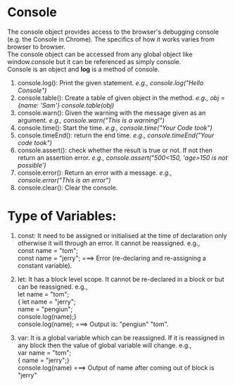 # Console 
The console object provides access to the browser's debugging console (e.g. the Console in Chrome). The specifics of how it works varies from browser to browser. <br>
The console object can be accessed from any global object like window.console but it can be referenced as simply console.<br>
Console is an object and **log** is a method of console. <br>

1. console.log(): Print the given statement. *e.g., console.log("Hello Console")*<br>
2. console.table(): Create a table of given object in the method. *e.g., obj = {name: 'Sam'} console.table(obj)*<br>
3. console.warn(): Given the warning with the message given as an argument. *e.g., console.warn("This is a warning!")*<br>
4. console.time(): Start the time. *e.g., console.time("Your Code took")*<br>
5. console.timeEnd(): return the end time. *e.g., console.timeEnd("Your code took")*<br>
6. console.assert(): check whether the result is true or not. If not then return an assertion error. *e.g., console.assert("500<150, 'age>150 is not possible')*<br>
7. console.error(): Return an error with a message. *e.g., console.error("This is an error")*<br>
8. console.clear(): Clear the console.<br>

# Type of Variables:
1. const: It need to be assigned or initialised at the time of declaration only otherwise it will through an error. It cannot be reassigned. e.g., <br>
const name = "tom"; <br>
const name = "jerry"; ===> Error (re-declaring and re-assigning a constant variable).

2. let: It has a block level scope. It cannot be re-declared in a block or but can be reassigned. e.g., <br>
let name = "tom"; <br>
{ let name = "jerry";<br>
 name = "pengiun"; <br>
 console.log(name);}<br>
 console.log(name); ===> Output is:  "pengiun" "tom".
3. var: It is a global variable which can be reassigned. If it is reassigned in any block then the value of global variable will change. e.g.,<br>
 var name = "tom"; <br>
 { name = "jerry";} <br>
 console.log(name) ===> Output of name after coming out of block is "jerry"